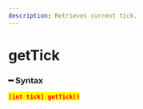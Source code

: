 ```yaml
---
description: Retrieves current tick.
---
```


# getTick

### ━ Syntax

<mark style="color:red;">**`[int tick] getTick()`**</mark>
